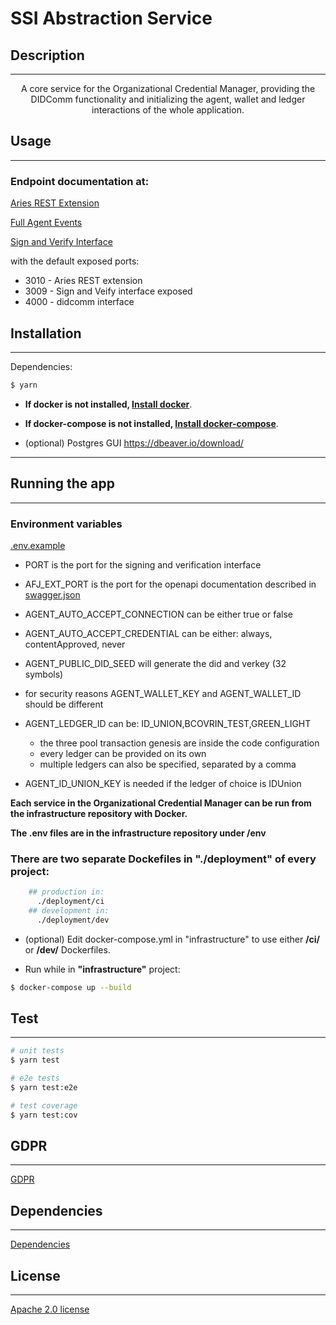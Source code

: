 # SSI Abstraction Service
## Description

<hr/>  
  <p align="center">A core service for the Organizational Credential Manager, providing the DIDComm functionality and initializing the agent, wallet and ledger interactions of the whole application.</p>

## Usage
<hr/>

### Endpoint documentation at: 

[Aries REST Extension](swagger.json)

[Full Agent Events](EVENTS-DOCUMENTATION.md)

[Sign and Verify Interface](SIGN-AND-VERIFY.md)

with the default exposed ports: 
* 3010 - Aries REST extension
* 3009 - Sign and Veify interface exposed
* 4000 - didcomm interface


## Installation
<hr/>

Dependencies:
```bash
$ yarn
```

* **If docker is not installed, [Install docker](https://docs.docker.com/engine/install/)**.
  

* **If docker-compose is not installed, [Install docker-compose](https://docs.docker.com/compose/install/)**.

* (optional) Postgres GUI 
https://dbeaver.io/download/

<hr/>


## Running the app
<hr/>

### Environment variables
[.env.example](.env.example)
* PORT is the port for the signing and verification interface
* AFJ_EXT_PORT is the port for the openapi documentation described in [swagger.json](swagger.json)
* AGENT_AUTO_ACCEPT_CONNECTION can be either true or false
* AGENT_AUTO_ACCEPT_CREDENTIAL can be either: always, contentApproved, never
* AGENT_PUBLIC_DID_SEED will generate the did and verkey (32 symbols)
* for security reasons AGENT_WALLET_KEY and AGENT_WALLET_ID should be different
* AGENT_LEDGER_ID can be: ID_UNION,BCOVRIN_TEST,GREEN_LIGHT
  - the three pool transaction genesis are inside the code configuration
  - every ledger can be provided on its own
  - multiple ledgers can also be specified, separated by a comma

* AGENT_ID_UNION_KEY is needed if the ledger of choice is IDUnion


**Each service in the Organizational Credential Manager can be run from the infrastructure repository with Docker.**

**The .env files are in the infrastructure repository under /env**

### There are two separate Dockefiles in "./deployment" of every project:
```bash
    ## production in:
      ./deployment/ci
    ## development in:
      ./deployment/dev
```


* (optional) Edit docker-compose.yml in "infrastructure" to use either **/ci/** or **/dev/** Dockerfiles.

* Run while in **"infrastructure"** project:
```bash
$ docker-compose up --build
```


## Test
<hr/>

```bash
# unit tests
$ yarn test

# e2e tests
$ yarn test:e2e

# test coverage
$ yarn test:cov
```



## GDPR
<hr/>

[GDPR](GDPR.md)

## Dependencies
<hr/>

[Dependencies](package.json)

## License
<hr/>

[Apache 2.0 license](LICENSE)
